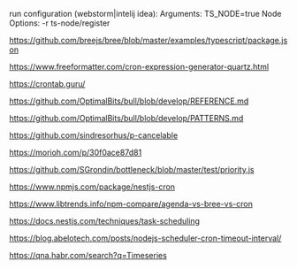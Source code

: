 run configuration (webstorm|intelij idea):
Arguments: TS_NODE=true
Node Options: -r ts-node/register

https://github.com/breejs/bree/blob/master/examples/typescript/package.json

https://www.freeformatter.com/cron-expression-generator-quartz.html

https://crontab.guru/

https://github.com/OptimalBits/bull/blob/develop/REFERENCE.md

https://github.com/OptimalBits/bull/blob/develop/PATTERNS.md

https://github.com/sindresorhus/p-cancelable

https://morioh.com/p/30f0ace87d81

https://github.com/SGrondin/bottleneck/blob/master/test/priority.js

https://www.npmjs.com/package/nestjs-cron

https://www.libtrends.info/npm-compare/agenda-vs-bree-vs-cron

https://docs.nestjs.com/techniques/task-scheduling

https://blog.abelotech.com/posts/nodejs-scheduler-cron-timeout-interval/

https://qna.habr.com/search?q=Timeseries